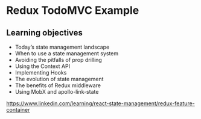 # Redux TodoMVC Example

## Learning objectives

- Today’s state management landscape
- When to use a state management system
- Avoiding the pitfalls of prop drilling
- Using the Context API
- Implementing Hooks
- The evolution of state management
- The benefits of Redux middleware
- Using MobX and apollo-link-state

https://www.linkedin.com/learning/react-state-management/redux-feature-container
